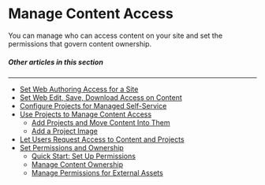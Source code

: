 

Manage Content Access
=====================
You can manage who can access content on your site and set the
permissions that govern content ownership.

##### Other articles in this section
-----------------------------------------------------------------------------------------------------------------


-   [Set Web Authoring Access for a
    Site](https://help.tableau.com/current/server/en-us/web_author_enable.htm)
-   [Set Web Edit, Save, Download Access on
    Content](https://help.tableau.com/current/server/en-us/web_author_who.htm)
-   [Configure Projects for Managed
    Self-Service](https://help.tableau.com/current/server/en-us/projects_data_gov.htm)
-   [Use Projects to Manage Content
    Access](https://help.tableau.com/current/server/en-us/projects.htm)
    -   [Add Projects and Move Content Into
        Them](https://help.tableau.com/current/server/en-us/projects_add.htm)
    -   [Add a Project
        Image](https://help.tableau.com/current/server/en-us/custom_projectimage.htm)
-   [Let Users Request Access to Content and
    Projects](https://help.tableau.com/current/server/en-us/Request_access.htm)
-   [Set Permissions and
    Ownership](https://help.tableau.com/current/server/en-us/permissions.htm)
    -   [Quick Start: Set Up
        Permissions](https://help.tableau.com/current/server/en-us/qs_permissions.htm)
    -   [Manage Content
        Ownership](https://help.tableau.com/current/server/en-us/owner.htm)
    -   [Manage Permissions for External
        Assets](https://help.tableau.com/current/server/en-us/dm_perms_assets.htm)

